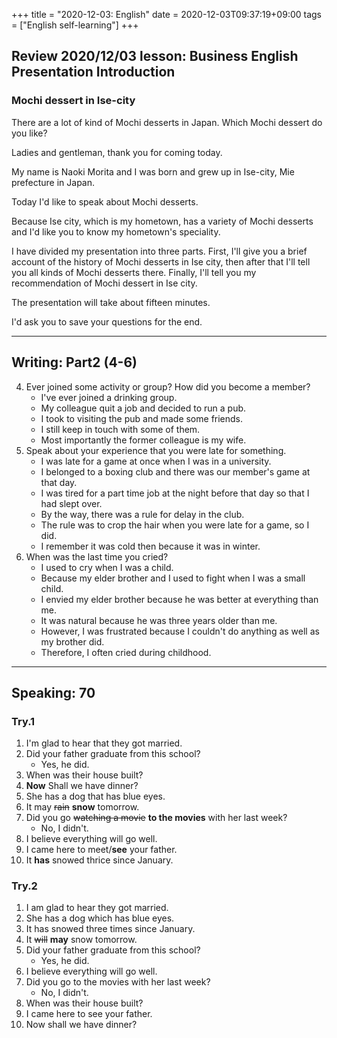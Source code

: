 +++
title =  "2020-12-03: English"
date = 2020-12-03T09:37:19+09:00
tags = ["English self-learning"]
+++
## Review 2020/12/03 lesson: Business English Presentation Introduction

### Mochi dessert in Ise-city

<!-- 1. Attention-Grabbing Statement-->
There are a lot of kind of Mochi desserts in Japan. Which Mochi dessert do you like?
<!-- 2. Greeting/Welcoming-->
Ladies and gentleman, thank you for coming today.
<!-- 3. Self-Introduction-->
My name is Naoki Morita and I was born and grew up in Ise-city, Mie prefecture in Japan.
<!-- 4. Title of Presentation -->
Today I'd like to speak about Mochi desserts.
<!-- 5. Objectives -->
Because Ise city, which is my hometown, has a variety of Mochi desserts and I'd like you to know my hometown's speciality.
<!-- 6. Outline -->
I have divided my presentation into three parts. First, I'll give you a brief account of the history of Mochi desserts in Ise city, then after that I'll tell you all kinds of Mochi desserts there. Finally, I'll tell you my recommendation of Mochi dessert in Ise city.
<!-- 7. Length of Presentation -->
The presentation will take about fifteen minutes.
<!-- 8. Handling Questions -->
I'd ask you to save your questions for the end.

- - -

## Writing: Part2 (4-6)

4. Ever joined some activity or group? How did you become a member?
    - I've ever joined a drinking group.
    - My colleague quit a job and decided to run a pub.
    - I took to visiting the pub and made some friends.
    - I still keep in touch with some of them.
    - Most importantly the former colleague is my wife.
5. Speak about your experience that you were late for something.
    - I was late for a game at once when I was in a university.
    - I belonged to a boxing club and there was our member's game at that day.
    - I was tired for a part time job at the night before that day so that I had slept over.
    - By the way, there was a rule for delay in the club.
    - The rule was to crop the hair when you were late for a game, so I did.
    - I remember it was cold then because it was in winter.
6. When was the last time you cried?
    - I used to cry when I was a child.
    - Because my elder brother and I used to fight when I was a small child.
    - I envied my elder brother because he was better at everything than me.
    - It was natural because he was three years older than me.
    - However, I was frustrated because I couldn't do anything as well as my brother did.
    - Therefore, I often cried during childhood.

- - -

## Speaking: 70

### Try.1

1. I'm glad to hear that they got married.
2. Did your father graduate from this school?
    - Yes, he did.
3. When was their house built?
4. **Now** Shall we have dinner?
5. She has a dog that has blue eyes.
6. It may ~~rain~~ **snow** tomorrow.
7. Did you go ~~watching a movie~~ **to the movies** with her last week?
    - No, I didn't.
8. I believe everything will go well.
9. I came here to meet/**see** your father.
10. It **has** snowed thrice since January.

### Try.2

1. I am glad to hear they got married.
2. She has a dog which has blue eyes.
3. It has snowed three times since January.
4. It ~~will~~ **may** snow tomorrow.
5. Did your father graduate from this school?
    - Yes, he did.
6. I believe everything will go well.
7. Did you go to the movies with her last week?
    - No, I didn't.
8. When was their house built?
9. I came here to see your father.
10. Now shall we have dinner?
